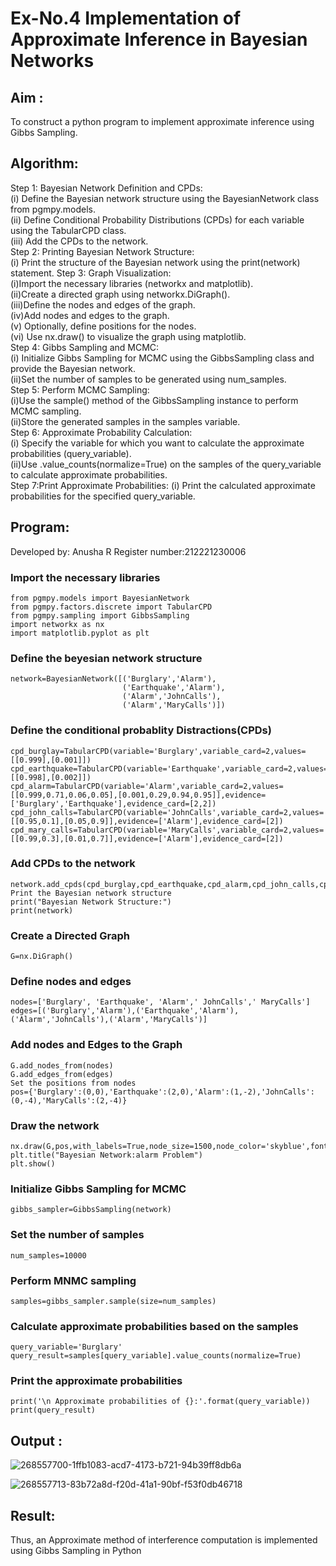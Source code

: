 # Ex-No.4 Implementation of Approximate Inference in Bayesian Networks
## Aim : 
   To construct a python program to implement approximate inference using Gibbs Sampling.

## Algorithm:

Step 1: Bayesian Network Definition and CPDs:<br>
(i) Define the Bayesian network structure using the BayesianNetwork class from pgmpy.models.<br>
(ii) Define Conditional Probability Distributions (CPDs) for each variable using the TabularCPD class.<br>
(iii) Add the CPDs to the network.<br>
Step 2: Printing Bayesian Network Structure:<br>
(i) Print the structure of the Bayesian network using the print(network) statement.
Step 3: Graph Visualization:<br>
(i)Import the necessary libraries (networkx and matplotlib).<br>
(ii)Create a directed graph using networkx.DiGraph().<br>
(iii)Define the nodes and edges of the graph.<br>
(iv)Add nodes and edges to the graph.<br>
(v) Optionally, define positions for the nodes.<br>
(vi) Use nx.draw() to visualize the graph using matplotlib.<br>
Step 4: Gibbs Sampling and MCMC:<br>
(i) Initialize Gibbs Sampling for MCMC using the GibbsSampling class and provide the Bayesian network.<br>
(ii)Set the number of samples to be generated using num_samples.<br>
Step 5: Perform MCMC Sampling:<br>
(i)Use the sample() method of the GibbsSampling instance to perform MCMC sampling.<br>
(ii)Store the generated samples in the samples variable.<br>
Step 6: Approximate Probability Calculation:<br>
(i) Specify the variable for which you want to calculate the approximate probabilities (query_variable).<br>
(ii)Use .value_counts(normalize=True) on the samples of the query_variable to calculate approximate probabilities.<br>
Step 7:Print Approximate Probabilities:
(i) Print the calculated approximate probabilities for the specified query_variable.<br>

## Program:
Developed by: Anusha R
Register number:212221230006
### Import the necessary libraries
~~~
from pgmpy.models import BayesianNetwork
from pgmpy.factors.discrete import TabularCPD
from pgmpy.sampling import GibbsSampling
import networkx as nx
import matplotlib.pyplot as plt
~~~
### Define the beyesian network structure
~~~
network=BayesianNetwork([('Burglary','Alarm'),
                         ('Earthquake','Alarm'),
                         ('Alarm','JohnCalls'),
                         ('Alarm','MaryCalls')])
~~~
### Define the conditional probablity Distractions(CPDs)
~~~
cpd_burglay=TabularCPD(variable='Burglary',variable_card=2,values=[[0.999],[0.001]])
cpd_earthquake=TabularCPD(variable='Earthquake',variable_card=2,values=[[0.998],[0.002]])
cpd_alarm=TabularCPD(variable='Alarm',variable_card=2,values=[[0.999,0.71,0.06,0.05],[0.001,0.29,0.94,0.95]],evidence=['Burglary','Earthquake'],evidence_card=[2,2])
cpd_john_calls=TabularCPD(variable='JohnCalls',variable_card=2,values=[[0.95,0.1],[0.05,0.9]],evidence=['Alarm'],evidence_card=[2])
cpd_mary_calls=TabularCPD(variable='MaryCalls',variable_card=2,values=[[0.99,0.3],[0.01,0.7]],evidence=['Alarm'],evidence_card=[2])
~~~
### Add CPDs to the network
~~~
network.add_cpds(cpd_burglay,cpd_earthquake,cpd_alarm,cpd_john_calls,cpd_mary_calls)
Print the Bayesian network structure
print("Bayesian Network Structure:")
print(network)
~~~
### Create a Directed Graph
~~~
G=nx.DiGraph()
~~~
### Define nodes and edges
~~~
nodes=['Burglary', 'Earthquake', 'Alarm',' JohnCalls',' MaryCalls']
edges=[('Burglary','Alarm'),('Earthquake','Alarm'),('Alarm','JohnCalls'),('Alarm','MaryCalls')]
~~~
### Add nodes and Edges to the Graph
~~~
G.add_nodes_from(nodes)
G.add_edges_from(edges)
Set the positions from nodes
pos={'Burglary':(0,0),'Earthquake':(2,0),'Alarm':(1,-2),'JohnCalls':(0,-4),'MaryCalls':(2,-4)}
~~~
### Draw the network
~~~
nx.draw(G,pos,with_labels=True,node_size=1500,node_color='skyblue',font_size=10,font_weight='bold',arrowsize=20)
plt.title("Bayesian Network:alarm Problem")
plt.show()
~~~
### Initialize Gibbs Sampling for MCMC
~~~
gibbs_sampler=GibbsSampling(network)
~~~
### Set the number of samples
~~~
num_samples=10000
~~~
### Perform MNMC sampling
~~~
samples=gibbs_sampler.sample(size=num_samples)
~~~
### Calculate approximate probabilities based on the samples
~~~
query_variable='Burglary'
query_result=samples[query_variable].value_counts(normalize=True)
~~~
### Print the approximate probabilities
~~~
print('\n Approximate probabilities of {}:'.format(query_variable))
print(query_result)
~~~
## Output :
![268557700-1ffb1083-acd7-4173-b721-94b39ff8db6a](https://github.com/Anusha-Rajarajan/Ex-No.-4--Implementation-of-Approximate-Inference-in-Bayesian-Networks/assets/93427472/3f7f23df-ac29-41fb-8ab5-fd94da47c1ce)

![268557713-83b72a8d-f20d-41a1-90bf-f53f0db46718](https://github.com/Anusha-Rajarajan/Ex-No.-4--Implementation-of-Approximate-Inference-in-Bayesian-Networks/assets/93427472/20612f79-fe5c-448a-8387-2b6e0d26db5c)


## Result: 
Thus, an Approximate method of interference computation is implemented using Gibbs Sampling in Python
